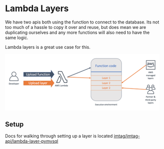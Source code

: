 # Lambda Layers

We have two apis both using the function to connect to the database. Its not too much of a hassle to copy it over and reuse, but does mean we are duplicating ourselves and any more functions will also need to have the same logic.

Lambda layers is a great use case for this.

<img src="images/layers.png" width="800">

## Setup

Docs for walking through setting up a layer is located [imtag/imtag-api/lambda-layer-pymysql](imtag/imtag-api/lambda-layer-pymysql)

